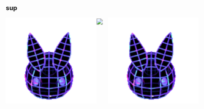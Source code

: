 ### sup

  <img align="left" width="47%" src="https://raw.githubusercontent.com/Cumicy/Cumicy/main/bnuuy.webp" />
  <img align="center" src="https://github-readme-stats.vercel.app/api?username=cumicy&theme=synthwave" />
  <img align="right" width="47%" src="https://raw.githubusercontent.com/Cumicy/Cumicy/main/bnuuy.webp" />
